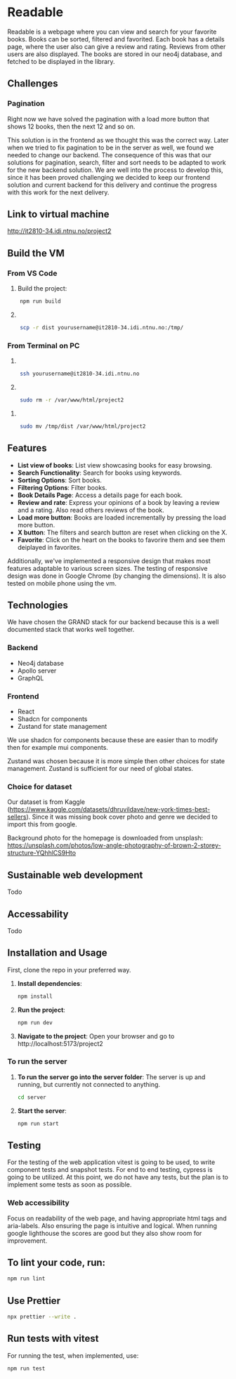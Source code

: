 # Readable

Readable is a webpage where you can view and search for your favorite books. Books can be sorted, filtered and favorited. Each book has a details page, where the user also can give a review and rating. Reviews from other users are also displayed. The books are stored in our neo4j database, and fetched to be displayed in the library.

## Challenges

### Pagination

Right now we have solved the pagination with a load more button that shows 12 books, then the next 12 and so on.

This solution is in the frontend as we thought this was the correct way. Later when we tried to fix pagination to be in the server as well, we found we needed to change our backend. The consequence of this was that our solutions for pagination, search, filter and sort needs to be adapted to work for the new backend solution. We are well into the process to develop this, since it has been proved challenging we decided to keep our frontend solution and current backend for this delivery and continue the progress with this work for the next delivery.

## Link to virtual machine

http://it2810-34.idi.ntnu.no/project2

## Build the VM

### From VS Code

1. Build the project:

```sh
    npm run build
```

2.

```sh
    scp -r dist yourusername@it2810-34.idi.ntnu.no:/tmp/
```

### From Terminal on PC

1.

```sh
    ssh yourusername@it2810-34.idi.ntnu.no
```

2.

```sh
    sudo rm -r /var/www/html/project2
```

1.

```sh
    sudo mv /tmp/dist /var/www/html/project2
```

## Features

- **List view of books**: List view showcasing books for easy browsing.
- **Search Functionality**: Search for books using keywords.
- **Sorting Options**: Sort books.
- **Filtering Options**: Filter books.
- **Book Details Page**: Access a details page for each book.
- **Review and rate**: Express your opinions of a book by leaving a review and a rating. Also read others reviews of the book.
- **Load more button**: Books are loaded incrementally by pressing the load more button.
- **X button**: The filters and search button are reset when clicking on the X.
- **Favorite**: Click on the heart on the books to favorire them and see them deiplayed in favorites.

Additionally, we've implemented a responsive design that makes most features adaptable to various screen sizes. The testing of responsive design was done in Google Chrome (by changing the dimensions). It is also tested on mobile phone using the vm.

## Technologies

We have chosen the GRAND stack for our backend because this is a well documented stack that works well together.

### Backend

- Neo4j database
- Apollo server
- GraphQL

### Frontend

- React
- Shadcn for components
- Zustand for state management

We use shadcn for components because these are easier than to modify then for example mui components.

Zustand was chosen because it is more simple then other choices for state management. Zustand is sufficient for our need of global states.

### Choice for dataset

Our dataset is from Kaggle (https://www.kaggle.com/datasets/dhruvildave/new-york-times-best-sellers).
Since it was missing book cover photo and genre we decided to import this from google.

Background photo for the homepage is downloaded from unsplash: https://unsplash.com/photos/low-angle-photography-of-brown-2-storey-structure-YQhhlCS9Hto

## Sustainable web development

Todo

## Accessability

Todo

## Installation and Usage

First, clone the repo in your preferred way.

1. **Install dependencies**:

   ```sh
   npm install
   ```

2. **Run the project**:

   ```sh
   npm run dev
   ```

3. **Navigate to the project**:
   Open your browser and go to http://localhost:5173/project2

### To run the server

1. **To run the server go into the server folder**:
   The server is up and running, but currently not connected to anything.

   ```sh
   cd server
   ```

2. **Start the server**:
   ```sh
   npm run start
   ```

## Testing

For the testing of the web application vitest is going to be used, to write component tests and snapshot tests. For end to end testing, cypress is going to be utilized. At this point, we do not have any tests, but the plan is to implement some tests as soon as possible.

### Web accessibility

Focus on readability of the web page, and having appropriate html tags and aria-labels. Also ensuring the page is intuitive and logical.
When running google lighthouse the scores are good but they also show room for improvement.

## To lint your code, run:

```sh
npm run lint
```

## Use Prettier

```sh
npx prettier --write .
```

## Run tests with vitest

For running the test, when implemented, use:

```sh
npm run test
```
